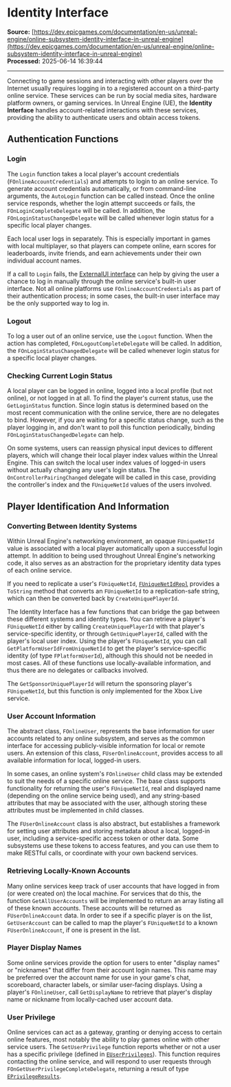 # Identity Interface

**Source:** [https://dev.epicgames.com/documentation/en-us/unreal-engine/online-subsystem-identity-interface-in-unreal-engine](https://dev.epicgames.com/documentation/en-us/unreal-engine/online-subsystem-identity-interface-in-unreal-engine)  
**Processed:** 2025-06-14 16:39:44

---

Connecting to game sessions and interacting with other players over the Internet usually requires logging in to a registered account on a third-party online service. These services can be run by social media sites, hardware platform owners, or gaming services. In Unreal Engine (UE), the **Identity Interface** handles account-related interactions with these services, providing the ability to authenticate users and obtain access tokens.

## Authentication Functions

### Login

The `Login` function takes a local player's account credentials (`FOnlineAccountCredentials`) and attempts to login to an online service. To generate account credentials automatically, or from command-line arguments, the `AutoLogin` function can be called instead. Once the online service responds, whether the login attempt succeeds or fails, the `FOnLoginCompleteDelegate` will be called. In addition, the `FOnLoginStatusChangedDelegate` will be called whenever login status for a specific local player changes.

Each local user logs in separately. This is especially important in games with local multiplayer, so that players can compete online, earn scores for leaderboards, invite friends, and earn achievements under their own individual account names.

If a call to `Login` fails, the [ExternalUI interface](/documentation/en-us/unreal-engine/online-subsystem-external-ui-interface-in-unreal-engine) can help by giving the user a chance to log in manually through the online service's built-in user interface. Not all online platforms use `FOnlineAccountCredentials` as part of their authentication process; in some cases, the built-in user interface may be the only supported way to log in.

### Logout

To log a user out of an online service, use the `Logout` function. When the action has completed, `FOnLogoutCompleteDelegate` will be called. In addition, the `FOnLoginStatusChangedDelegate` will be called whenever login status for a specific local player changes.

### Checking Current Login Status

A local player can be logged in online, logged into a local profile (but not online), or not logged in at all. To find the player's current status, use the `GetLoginStatus` function. Since login status is determined based on the most recent communication with the online service, there are no delegates to bind. However, if you are waiting for a specific status change, such as the player logging in, and don't want to poll this function periodically, binding `FOnLoginStatusChangedDelegate` can help.

On some systems, users can reassign physical input devices to different players, which will change their local player index values within the Unreal Engine. This can switch the local user index values of logged-in users without actually changing any user's login status. The `OnControllerPairingChanged` delegate will be called in this case, providing the controller's index and the `FUniqueNetId` values of the users involved.

## Player Identification And Information

### Converting Between Identity Systems

Within Unreal Engine's networking environment, an opaque `FUniqueNetId` value is associated with a local player automatically upon a successful login attempt. In addition to being used throughout Unreal Engine's networking code, it also serves as an abstraction for the proprietary identity data types of each online service.

If you need to replicate a user's `FUniqueNetId`, [`FUniqueNetIdRepl`](/documentation/en-us/unreal-engine/API/Runtime/Engine/GameFramework/FUniqueNetIdRepl) provides a `ToString` method that converts an `FUniqueNetId` to a replication-safe string, which can then be converted back by `CreateUniquePlayerId`.

The Identity Interface has a few functions that can bridge the gap between these different systems and identity types. You can retrieve a player's `FUniqueNetId` either by calling `CreateUniquePlayerId` with that player's service-specific identity, or through `GetUniquePlayerId`, called with the player's local user index. Using the player's `FUniqueNetId`, you can call `GetPlatformUserIdFromUniqueNetId` to get the player's service-specific identity (of type `FPlatformUserId`), although this should not be needed in most cases. All of these functions use locally-available information, and thus there are no delegates or callbacks involved.

The `GetSponsorUniquePlayerId` will return the sponsoring player's `FUniqueNetId`, but this function is only implemented for the Xbox Live service.

### User Account Information

The abstract class, `FOnlineUser`, represents the base information for user accounts related to any online subsystem, and serves as the common interface for accessing publicly-visible information for local or remote users. An extension of this class, `FUserOnlineAccount`, provides access to all available information for local, logged-in users.

In some cases, an online system's `FOnlineUser` child class may be extended to suit the needs of a specific online service. The base class supports functionality for returning the user's `FUniqueNetId`, real and displayed name (depending on the online service being used), and any string-based attributes that may be associated with the user, although storing these attributes must be implemented in child classes.

The `FUserOnlineAccount` class is also abstract, but establishes a framework for setting user attributes and storing metadata about a local, logged-in user, including a service-specific access token or other data. Some subsystems use these tokens to access features, and you can use them to make RESTful calls, or coordinate with your own backend services.

### Retrieving Locally-Known Accounts

Many online services keep track of user accounts that have logged in from (or were created on) the local machine. For services that do this, the function `GetAllUserAccounts` will be implemented to return an array listing all of these known accounts. These accounts will be returned as `FUserOnlineAccount` data. In order to see if a specific player is on the list, `GetUserAccount` can be called to map the player's `FUniqueNetId` to a known `FUserOnlineAccount`, if one is present in the list.

### Player Display Names

Some online services provide the option for users to enter "display names" or "nicknames" that differ from their account login names. This name may be preferred over the account name for use in your game's chat, scoreboard, character labels, or similar user-facing displays. Using a player's `FOnlineUser`, call `GetDisplayName` to retrieve that player's display name or nickname from locally-cached user account data.

### User Privilege

Online services can act as a gateway, granting or denying access to certain online features, most notably the ability to play games online with other service users. The `GetUserPrivilege` function reports whether or not a user has a specific privilege (defined in [`EUserPrivileges`](/documentation/en-us/unreal-engine/API/Plugins/OnlineSubsystem/Interfaces/EUserPrivileges__Type)). This function requires contacting the online service, and will respond to user requests through `FOnGetUserPrivilegeCompleteDelegate`, returning a result of type [`EPrivilegeResults`](/documentation/en-us/unreal-engine/API/Plugins/OnlineSubsystem/Interfaces/IOnlineIdentity/EPrivilegeResults).